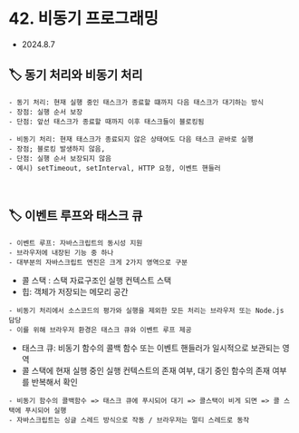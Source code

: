 # 42. 비동기 프로그래밍

- 2024.8.7

## 🏷 동기 처리와 비동기 처리

```
- 동기 처리: 현재 실행 중인 태스크가 종료할 떄까지 다음 태스크가 대기하는 방식
- 장점: 실행 순서 보장
- 단점: 앞선 태스크가 종료할 때까지 이후 태스크들이 블로킹됨
```

```
- 비동기 처리: 현재 태스크가 종료되지 않은 상태여도 다음 태스크 곧바로 실행
- 장점; 블로킹 발생하지 않음,
- 단점: 실행 순서 보장되지 않음
- 예시) setTimeout, setInterval, HTTP 요청, 이벤트 핸들러
```

<br />

## 🏷 이벤트 루프와 태스크 큐

```
- 이벤트 루프: 자바스크립트의 동시성 지원
- 브라우저에 내장된 기능 중 하나
- 대부분의 자바스크립트 엔진은 크게 2가지 영역으로 구분
```

- 콜 스택 : 스택 자료구조인 실행 컨텍스트 스택
- 힙: 객체가 저장되는 메모리 공간

```
- 비동기 처리에서 소스코드의 평가와 실행을 제외한 모든 처리는 브라우저 또는 Node.js 담당
- 이를 위해 브라우저 환경은 태스크 큐와 이벤트 루프 제공
```

- 태스크 큐: 비동기 함수의 콜백 함수 또는 이벤트 핸들러가 일시적으로 보관되는 영역
- 콜 스택에 현재 실행 중인 실행 컨텍스트의 존재 여부, 대기 중인 함수의 존재 여부를 반복해서 확인

```
- 비동기 함수의 콜백함수 => 태스크 큐에 푸시되어 대기 => 콜스택이 비게 되면 => 콜 스택에 푸시되어 실행
- 자바스크립트는 싱글 스레드 방식으로 작동 / 브라우저는 멀티 스레드로 동작
```

